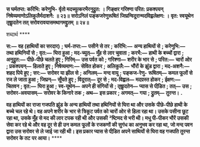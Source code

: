 **स घर्मतप्त: करिभि: करेणुभि-** **र्वृतो मदच्युत्करभैरनुद्रुत: ।** **गिङ्क्षर गरिश्णा परित: प्रकश्पयन्** **निषेव्यमाणोऽलिकुलैर्मदाशनै: ॥ २३॥** **सरोऽनिलं पङ्कजरेणुरूषितं** **जिघ्रन्विदूरान्मदविह्वलेक्षण: ।** **वृत: स्वयूथेन तृषाॢदतेन तत्** **सरोवरावयासमथागमद्द्रुतम् ॥ २४॥** 

शब्दार्थ **** 

**स:—** **वह (हाथियों का सरदार)** **; घर्म-तप्त:—** **पसीने से तर** **; करिभि:—** **अन्य हाथियों से** **; करेणुभि:—** **तथा हथिनियों से** **;** **वृत:—** **घिरा हुआ** **; मद-च्युत्—** **मुँह से लार चुवाता** **; करभै:—** **हाथी के बच्चों द्वारा** **; अनुद्रुत:—** **पीछे-पीछे चलते हुए** **; गिरिम्—** **उस पर्वत को** **; गरिश्णा—** **शरीर के भार से** **; परित:—** **चारों ओर** **; प्रकश्पयन्—** **हिलाते हुए** **; निषेव्यमाण:—** **सेवित होकर** **;** **अलिकुलै:—** **भौंरों के झुंड द्वारा** **; मद-अशनै:—** **शहद पिये हुए** **; सर:—** **सरोवर या झील से** **; अनिलम्—** **मन्द वायु** **; पङ्कज-रेणु-** **रूषितम्—** **कमल फूलों से रज ले जाता हुआ** **; जिघ्रन्—** **सूँघते हुए** **; विदूरात्—** **दूर से** **; मद-विह्वल—** **मदग्रस्त होकर** **; ईक्षण:—** **चितवन** **; वृत:—** **घिरा हुआ** **; स्व-यूथेन—** **अपने ही संगियों से** **; तृषाॢदतेन—** **प्यास से पीडि़त** **; तत्—** **उस** **; सरोवर-अवयासम्—** **सरोवर के किनारे तक** **; अथ—** **इस प्रकार** **; अगमत्—** **गया** **; द्रुतम्—** **तुरन्त।** **.** 

**वह हाथियों का राजा गजपति झुंड के अन्य हाथियों तथा हथिनियों से घिरा था और उसके** **पीछे-पीछे हाथी के बच्चे चल रहे थे। वह अपने शरीर के भार से त्रिकूट पर्वत को चारों ओर से** **हिला रहा था। उसके पसीना छूट रहा था, उसके मुँह से मद की लार टपक रही थी और उसकी** **²ष्टिमद से भरी थी। मधु पी-पीकर भौरें उसकी सेवा कर रहे थे और वह दूर से ही उन कमल** **फूलों के रजकणों की सुगंध का अनुभव कर रहा था, जो मन्द पवन द्वारा उस सरोवर से ले जाई** **जा रही थी। इस प्रकार प्यास से पीडि़त अपने साथियों से घिरा वह गजपति तुरन्त सरोवर के तट** **पर आया।** **** 